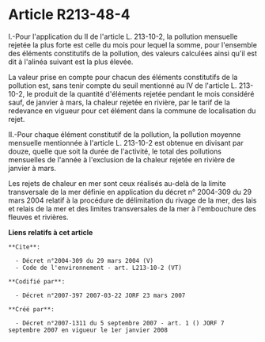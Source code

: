 # Article R213-48-4

I.-Pour l'application du II de l'article L. 213-10-2, la pollution mensuelle rejetée la plus forte est celle du mois pour
lequel la somme, pour l'ensemble des éléments constitutifs de la pollution, des valeurs calculées ainsi qu'il est dit à
l'alinéa suivant est la plus élevée. 

La valeur prise en compte pour chacun des éléments constitutifs de la pollution est, sans tenir compte du seuil mentionné au
IV de l'article L. 213-10-2, le produit de la quantité d'éléments rejetée pendant le mois considéré sauf, de janvier à mars,
la chaleur rejetée en rivière, par le tarif de la redevance en vigueur pour cet élément dans la commune de localisation du
rejet. 

II.-Pour chaque élément constitutif de la pollution, la pollution moyenne mensuelle mentionnée à l'article L. 213-10-2 est
obtenue en divisant par douze, quelle que soit la durée de l'activité, le total des pollutions mensuelles de l'année à
l'exclusion de la chaleur rejetée en rivière de janvier à mars. 

Les rejets de chaleur en mer sont ceux réalisés au-delà de la limite transversale de la mer définie en application du décret
n° 2004-309 du 29 mars 2004 relatif à la procédure de délimitation du rivage de la mer, des lais et relais de la mer et des
limites transversales de la mer à l'embouchure des fleuves et rivières.

**Liens relatifs à cet article**

	**Cite**:

	  - Décret n°2004-309 du 29 mars 2004 (V)
	  - Code de l'environnement - art. L213-10-2 (VT)

	**Codifié par**:

	  - Décret n°2007-397 2007-03-22 JORF 23 mars 2007

	**Créé par**:

	  - Décret n°2007-1311 du 5 septembre 2007 - art. 1 () JORF 7 septembre 2007 en vigueur le 1er janvier 2008
